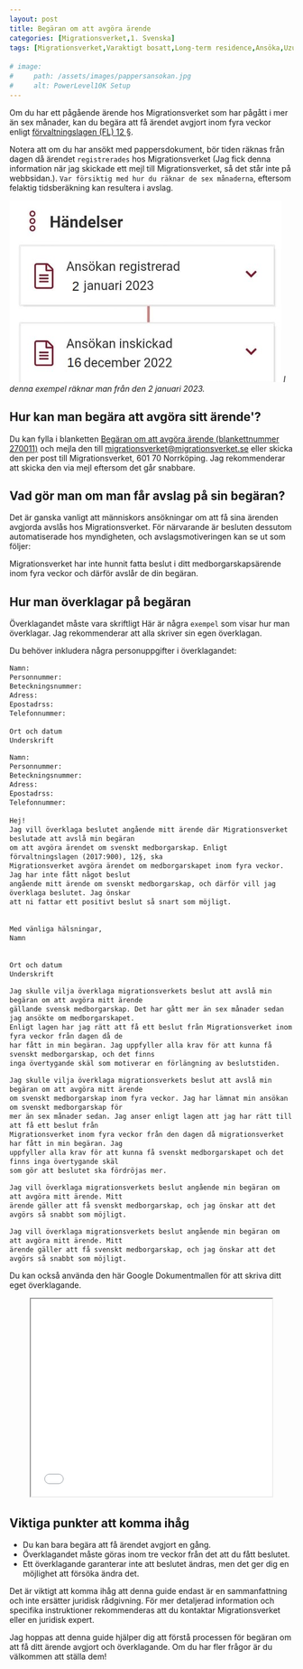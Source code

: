 ```yaml
---
layout: post
title: Begäran om att avgöra ärende
categories: [Migrationsverket,1. Svenska]
tags: [Migrationsverket,Varaktigt bosatt,Long-term residence,Ansöka,Uzun Süreli İkamet,Izin tinggal jangka panjang, Överklaga begäran om att avgöra ärende, Begäran omatt avgöra ärende]

# image:
#     path: /assets/images/pappersansokan.jpg
#     alt: PowerLevel10K Setup 
---
```


Om du har ett pågående ärende hos Migrationsverket som har pågått i mer än sex månader, kan du begära att få ärendet avgjort inom fyra veckor enligt <a href="https://lagen.nu/2017:900#P12S1" target="_blank">förvaltningslagen (FL) 12 §</a>.

Notera att om du har ansökt med pappersdokument, bör tiden räknas från dagen då ärendet `registrerades` hos Migrationsverket (Jag fick denna information när jag skickade ett mejl till Migrationsverket, så det står inte på webbsidan.). `Var försiktig med hur du räknar de sex månaderna`, eftersom felaktig tidsberäkning kan resultera i avslag.

![Desktop View](/assets/website-files/Migrationsverket/begaran/pappersansokan.jpg)
_I denna exempel räknar man från den 2 januari 2023._

## Hur kan man begära att avgöra sitt ärende'?
Du kan fylla i blanketten <a href="https://www.migrationsverket.se/download/18.1ef19f6e163f45d340aa51/1682667588314/270011_Begaran_avgora_arende_sv.pdf" target="_blank">Begäran om att avgöra ärende (blankettnummer 270011)</a> och mejla den till migrationsverket@migrationsverket.se eller skicka den per post till Migrationsverket, 601 70 Norrköping. Jag rekommenderar att skicka den via mejl eftersom det går snabbare.

## Vad gör man om man får avslag på sin begäran?
Det är ganska vanligt att människors ansökningar om att få sina ärenden avgjorda avslås hos Migrationsverket. För närvarande är besluten dessutom automatiserade hos myndigheten, och avslagsmotiveringen kan se ut som följer:

Migrationsverket har inte hunnit fatta beslut i ditt medborgarskapsärende inom fyra veckor och därför avslår de din begäran.

## Hur man överklagar på begäran

Överklagandet måste vara skriftligt
Här är några ``exempel`` som visar hur man överklagar. Jag rekommenderar att alla skriver sin egen överklagan.

Du behöver inkludera några personuppgifter i överklagandet:
```
Namn:
Personnummer:
Beteckningsnummer:
Adress:
Epostadrss:
Telefonnummer:

Ort och datum
Underskrift
```

```
Namn:
Personnummer:
Beteckningsnummer:
Adress:
Epostadrss:
Telefonnummer:

Hej!
Jag vill överklaga beslutet angående mitt ärende där Migrationsverket beslutade att avslå min begäran 
om att avgöra ärendet om svenskt medborgarskap. Enligt förvaltningslagen (2017:900), 12§, ska 
Migrationsverket avgöra ärendet om medborgarskapet inom fyra veckor. Jag har inte fått något beslut 
angående mitt ärende om svenskt medborgarskap, och därför vill jag överklaga beslutet. Jag önskar 
att ni fattar ett positivt beslut så snart som möjligt.


Med vänliga hälsningar,
Namn


Ort och datum
Underskrift
```

```
Jag skulle vilja överklaga migrationsverkets beslut att avslå min begäran om att avgöra mitt ärende 
gällande svensk medborgarskap. Det har gått mer än sex månader sedan jag ansökte om medborgarskapet. 
Enligt lagen har jag rätt att få ett beslut från Migrationsverket inom fyra veckor från dagen då de 
har fått in min begäran. Jag uppfyller alla krav för att kunna få svenskt medborgarskap, och det finns 
inga övertygande skäl som motiverar en förlängning av beslutstiden.
```

```
Jag skulle vilja överklaga migrationsverkets beslut att avslå min begäran om att avgöra mitt ärende 
om svenskt medborgarskap inom fyra veckor. Jag har lämnat min ansökan om svenskt medborgarskap för 
mer än sex månader sedan. Jag anser enligt lagen att jag har rätt till att få ett beslut från 
Migrationsverket inom fyra veckor från den dagen då migrationsverket har fått in min begäran. Jag 
uppfyller alla krav för att kunna få svenskt medborgarskapet och det finns inga övertygande skäl 
som gör att beslutet ska fördröjas mer.
```

```
Jag vill överklaga migrationsverkets beslut angående min begäran om att avgöra mitt ärende. Mitt 
ärende gäller att få svenskt medborgarskap, och jag önskar att det avgörs så snabbt som möjligt.
```

```
Jag vill överklaga migrationsverkets beslut angående min begäran om att avgöra mitt ärende. Mitt 
ärende gäller att få svenskt medborgarskap, och jag önskar att det avgörs så snabbt som möjligt.
```

Du kan också använda den här Google Dokumentmallen för att skriva ditt eget överklagande.
<div>
<center><iframe allow="autoplay" height="350" src="//docs.google.com/document/d/1FvlfHhnHkqY-kF6_e9bGsVaJ94fUgvfaB1J4xAglu_E/preview" width="85%"></iframe> </center> 
</div>

## Viktiga punkter att komma ihåg
- Du kan bara begära att få ärendet avgjort en gång.
- Överklagandet måste göras inom tre veckor från det att du fått beslutet.
- Ett överklagande garanterar inte att beslutet ändras, men det ger dig en möjlighet att försöka ändra det.

Det är viktigt att komma ihåg att denna guide endast är en sammanfattning och inte ersätter juridisk rådgivning. För mer detaljerad information och specifika instruktioner rekommenderas att du kontaktar Migrationsverket eller en juridisk expert.

Jag hoppas att denna guide hjälper dig att förstå processen för begäran om att få ditt ärende avgjort och överklagande. Om du har fler frågor är du välkommen att ställa dem!



<!-- 

<iframe allow="autoplay" height="350" src="//docs.google.com/document/d/1Bn1NQgADnIwM9dPie2o95stzyZlSfMLpTgpeCfrm36I/preview" width="640"></iframe> -->

<!-- https://drive.google.com/file/d/19bpse0kTEoheNtzf2ftq0L-USB1bE2A1/view?usp=drive_link

https://drive.google.com/uc?export=view&id=19bpse0kTEoheNtzf2ftq0L-USB1bE2A1 -->

<!-- ![Desktop View](/assets/website-files/Migrationsverket/begaran/pappersansokan.jpg) -->

<!-- <center> <iframe allow="autoplay" height="322" src="/assets/website-files/Migrationsverket/begaran/pappersansokan.jpg" width="482"></iframe> </center>  -->
<!-- <div>
<center><iframe allow="autoplay" height="350" src="//docs.google.com/document/d/1FvlfHhnHkqY-kF6_e9bGsVaJ94fUgvfaB1J4xAglu_E/preview" width="85%"></iframe> </center> 
</div> -->

<!-- <img src="https://raw.githubusercontent.com/mehmetasim35/mehmetasim35.github.io/main/assets/website-files/Migrationsverket/begaran/pappersansokan.png" alt="IMG_4627" style="zoom:30%;" /> -->
